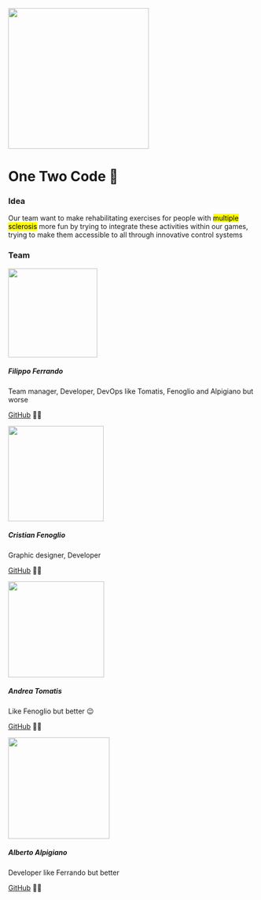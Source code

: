 <img title="" src="https://cdn.discordapp.com/attachments/816631707817869323/816632585970122752/LogoPNG.png" alt="" data-align="center" width="286">

# One Two Code :unicorn:

### Idea

Our team want to make rehabilitating exercises for people with <mark>multiple sclerosis</mark> more fun by trying to integrate these activities within our games, trying to make them accessible to all through innovative control systems

### Team

<img src="https://avatars.githubusercontent.com/u/55100628?s=400&u=207d3db106c04fea7bcae256f3cf7162f192415e&v=4" title="" alt="" width="181"> 

##### Filippo Ferrando

Team manager, Developer, DevOps like Tomatis, Fenoglio and Alpigiano but worse

[GitHub](https://github.com/filippo-ferrando) :man_mechanic:

<img src="https://avatars.githubusercontent.com/u/55739443?s=400&u=7a97544d3dab0d04bc85dc41a82ce3014c7b52d2&v=4" title="" alt="" width="194">

##### Cristian Fenoglio

Graphic designer, Developer

[GitHub](https://github.com/CristianFenoglio) :policeman:

<img src="https://avatars.githubusercontent.com/u/58698567?s=400&u=a9539a6d1266e0ae156a93b42e6e04c911e09fc1&v=4" title="" alt="" width="195">

##### Andrea Tomatis

Like Fenoglio but better :wink:

[GitHub](https://github.com/Andrea-Tomatis) :man_firefighter:

<img src="https://avatars.githubusercontent.com/u/61047024?s=400&u=454b9e6dc1027052991f0cf4166d10a51a600846&v=4" title="" alt="" width="206">

##### Alberto Alpigiano

Developer like Ferrando but better

[GitHub](https://github.com/AlbyAa03) :man_farmer:
